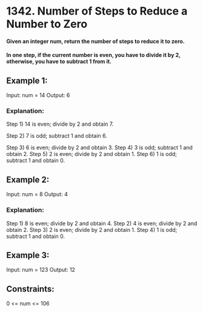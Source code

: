 # 1342. Number of Steps to Reduce a Number to Zero

#### Given an integer num, return the number of steps to reduce it to zero.

#### In one step, if the current number is even, you have to divide it by 2, otherwise, you have to subtract 1 from it.

 

## Example 1:

Input: num = 14
Output: 6
### Explanation: 
 Step 1) 14 is even; divide by 2 and obtain 7. 

 Step 2) 7 is odd; subtract 1 and obtain 6.

Step 3) 6 is even; divide by 2 and obtain 3. 
Step 4) 3 is odd; subtract 1 and obtain 2. 
Step 5) 2 is even; divide by 2 and obtain 1. 
Step 6) 1 is odd; subtract 1 and obtain 0.
## Example 2:

Input: num = 8
Output: 4
### Explanation: 
Step 1) 8 is even; divide by 2 and obtain 4. 
Step 2) 4 is even; divide by 2 and obtain 2. 
Step 3) 2 is even; divide by 2 and obtain 1. 
Step 4) 1 is odd; subtract 1 and obtain 0.
## Example 3:

Input: num = 123
Output: 12
 

## Constraints:

0 <= num <= 106
